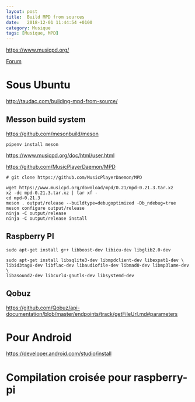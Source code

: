 ```yaml
---
layout: post
title:  Build MPD from sources
date:   2018-12-01 11:44:54 +0100
category: Musique
tags: [Musique, MPD]
---
```


<https://www.musicpd.org/>

[Forum](https://forum.musicpd.org/)

# Sous Ubuntu

<http://taudac.com/building-mpd-from-source/>

## Messon build system

<https://github.com/mesonbuild/meson>

    pipenv install meson

<https://www.musicpd.org/doc/html/user.html>

<https://github.com/MusicPlayerDaemon/MPD>

    # git clone https://github.com/MusicPlayerDaemon/MPD

    wget https://www.musicpd.org/download/mpd/0.21/mpd-0.21.3.tar.xz
    xz -dc mpd-0.21.3.tar.xz | tar xf -
    cd mpd-0.21.3
    meson . output/release --buildtype=debugoptimized -Db_ndebug=true
    meson configure output/release
    ninja -C output/release
    ninja -C output/release install

## Raspberry PI

    sudo apt-get install g++ libboost-dev libicu-dev libglib2.0-dev
    
    sudo apt-get install libsqlite3-dev libmpdclient-dev libexpat1-dev \
    libid3tag0-dev libflac-dev libaudiofile-dev libmad0-dev libmp3lame-dev \
    libasound2-dev libcurl4-gnutls-dev libsystemd-dev
## Qobuz

<https://github.com/Qobuz/api-documentation/blob/master/endpoints/track/getFileUrl.md#parameters>

# Pour Android

<https://developer.android.com/studio/install>

# Compilation croisée pour raspberry-pi

